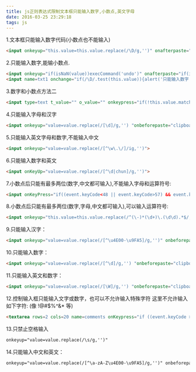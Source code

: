 ```yaml
---
title: js正则表达式限制文本框只能输入数字,小数点,英文字母 
date: 2016-03-25 23:29:18
tags: js
---
```


1.文本框只能输入数字代码(小数点也不能输入)
``` html
<input onkeyup="this.value=this.value.replace(/\D/g,'')" onafterpaste="this.value=this.value.replace(/\D/g,'')">
```
2.只能输入数字,能输小数点.
``` html
<input onkeyup="if(isNaN(value))execCommand('undo')" onafterpaste="if(isNaN(value))execCommand('undo')">
<input name=txt1 onchange="if(/\D/.test(this.value)){alert('只能输入数字');this.value='';}">
```
3.数字和小数点方法二
``` html
<input type=text t_value="" o_value="" onkeypress="if(!this.value.match(/^[\+\-]?\d*?\.?\d*?$/))this.value=this.t_value;else this.t_value=this.value;if(this.value.match(/^(?:[\+\-]?\d+(?:\.\d+)?)?$/))this.o_value=this.value" onkeyup="if(!this.value.match(/^[\+\-]?\d*?\.?\d*?$/))this.value=this.t_value;else this.t_value=this.value;if(this.value.match(/^(?:[\+\-]?\d+(?:\.\d+)?)?$/))this.o_value=this.value" onblur="if(!this.value.match(/^(?:[\+\-]?\d+(?:\.\d+)?|\.\d*?)?$/))this.value=this.o_value;else{if(this.value.match(/^\.\d+$/))this.value=0+this.value;if(this.value.match(/^\.$/))this.value=0;this.o_value=this.value}">
```

<!--more-->

4.只能输入字母和汉字
``` html
<input onkeyup="value=value.replace(/[\d]/g,'') "onbeforepaste="clipboardData.setData('text',clipboardData.getData('text').replace(/[\d]/g,''))" maxlength=10 name="Numbers">
```
5.只能输入英文字母和数字,不能输入中文
``` html
<input onkeyup="value=value.replace(/[^\w\.\/]/ig,'')">
```
6.只能输入数字和英文
``` html
<input onKeyUp="value=value.replace(/[^\d|chun]/g,'')">
```
7.小数点后只能有最多两位(数字,中文都可输入),不能输入字母和运算符号:
``` html
<input onKeyPress="if((event.keyCode<48 || event.keyCode>57) && event.keyCode!=46 || /\.\d\d$/.test(value))event.returnValue=false">
```
8.小数点后只能有最多两位(数字,字母,中文都可输入),可以输入运算符号:
``` html
<input onkeyup="this.value=this.value.replace(/^(\-)*(\d+)\.(\d\d).*$/,'$1$2.$3')">
```
9.只能输入汉字：
``` html
<input onkeyup="value=value.replace(/[^\u4E00-\u9FA5]/g,'')" onbeforepaste="clipboardData.setData('text',clipboardData.getData('text').replace(/[^\u4E00-\u9FA5]/g,''))">
```
10.只能输入数字：
``` html
<input onkeyup="value=value.replace(/[^\d]/g,'') "onbeforepaste="clipboardData.setData('text',clipboardData.getData('text').replace(/[^\d]/g,''))">
```
11.只能输入英文和数字：
``` html
<input onkeyup="value=value.replace(/[\W]/g,'') "onbeforepaste="clipboardData.setData('text',clipboardData.getData('text').replace(/[^\d]/g,''))">
```
12.控制输入框只能输入文字或数字，也可以不允许输入特殊字符
这里不允许输入如下字符: (像 !@#$%^&* 等)
``` html
<textarea rows=2 cols=20 name=comments onKeypress="if ((event.keyCode > 32 && event.keyCode < 48) || (event.keyCode > 57 && event.keyCode < 65) || (event.keyCode > 90 && event.keyCode < 97)) event.returnValue = false;">
```
13.只禁止空格输入
``` html
onkeyup="value=value.replace(/\s/g,'')"
```
14.只能输入中文和英文：
``` html
onkeyup="value=value.replace(/[^\a-zA-Z\u4E00-\u9FA5]/g,'')" onbeforepaste="clipboardData.setData('text',clipboardData.getData('text').replace(/[^\a-zA-Z\u4E00-\u9FA5]/g,''))"
```